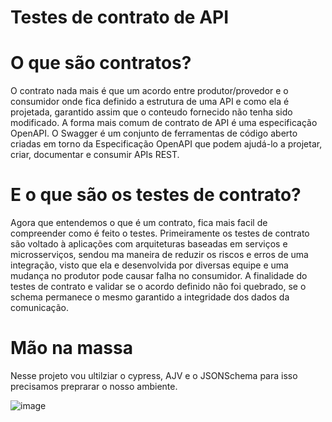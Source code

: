 # Testes de contrato de API

# O que são contratos?

 O contrato nada mais é que um acordo entre produtor/provedor e o consumidor onde fica definido a estrutura de uma API e como ela é projetada, garantido assim que o conteudo fornecido não tenha sido modificado. A forma mais comum de contrato de API é uma especificação OpenAPI. O Swagger é um conjunto de ferramentas de código aberto criadas em torno da Especificação OpenAPI que podem ajudá-lo a projetar, criar, documentar e consumir APIs REST.

 # E o que são os testes de contrato?

 Agora que entendemos o que é um contrato, fica mais facil de compreender como é feito o testes. Primeiramente os testes de contrato são voltado à aplicações com arquiteturas baseadas em serviços e microsserviços, sendou ma maneira de reduzir os riscos e erros de uma integração, visto que ela e desenvolvida por diversas equipe e uma mudança no produtor pode causar falha no consumidor. A finalidade do testes de contrato e validar se o acordo definido não foi quebrado, se o schema permanece o mesmo garantido a integridade dos dados da comunicação. 

# Mão na massa

Nesse projeto vou ultilziar o cypress, AJV e o JSONSchema para isso precisamos preprarar o nosso ambiente. 

![image](https://user-images.githubusercontent.com/105568405/187809302-0944f241-9678-4286-940f-83d631a7666c.png)


